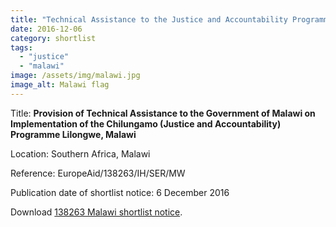 ```yaml
---
title: "Technical Assistance to the Justice and Accountability Programme in Malawi"
date: 2016-12-06
category: shortlist
tags: 
  - "justice"
  - "malawi"
image: /assets/img/malawi.jpg
image_alt: Malawi flag
---
```


Title: **Provision of Technical Assistance to the Government of Malawi on Implementation of the Chilungamo (Justice and Accountability) Programme Lilongwe, Malawi**

Location: Southern Africa, Malawi

Reference: EuropeAid/138263/IH/SER/MW

Publication date of shortlist notice: 6 December 2016

Download [138263 Malawi shortlist notice](http://epm.lv/wp-content/uploads/2016/12/138263_Malawi_shortlist.pdf).
